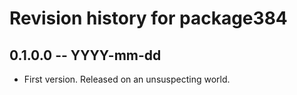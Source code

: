 # Revision history for package384

## 0.1.0.0 -- YYYY-mm-dd

* First version. Released on an unsuspecting world.
